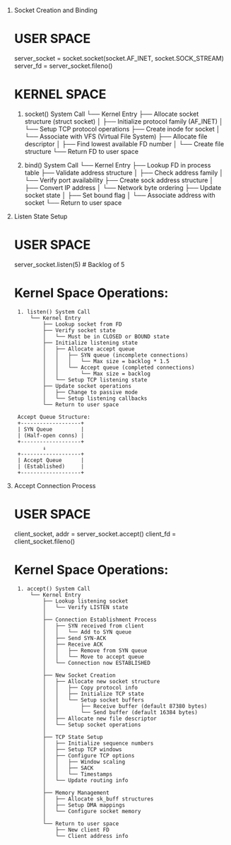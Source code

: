 1. Socket Creation and Binding

    # USER SPACE
    server_socket = socket.socket(socket.AF_INET, socket.SOCK_STREAM)
    server_fd = server_socket.fileno()

    # KERNEL SPACE

    1. socket() System Call
    └── Kernel Entry
        ├── Allocate socket structure (struct socket)
        │   ├── Initialize protocol family (AF_INET)
        │   └── Setup TCP protocol operations
        ├── Create inode for socket
        │   └── Associate with VFS (Virtual File System)
        ├── Allocate file descriptor
        │   ├── Find lowest available FD number
        │   └── Create file structure
        └── Return FD to user space

    2. bind() System Call
    └── Kernel Entry
        ├── Lookup FD in process table
        ├── Validate address structure
        │   ├── Check address family
        │   └── Verify port availability
        ├── Create sock address structure
        │   ├── Convert IP address
        │   └── Network byte ordering
        ├── Update socket state
        │   ├── Set bound flag
        │   └── Associate address with socket
        └── Return to user space

2. Listen State Setup
    # USER SPACE
    server_socket.listen(5)  # Backlog of 5
    
    # Kernel Space Operations:
        1. listen() System Call
            └── Kernel Entry
                ├── Lookup socket from FD
                ├── Verify socket state
                │   └── Must be in CLOSED or BOUND state
                ├── Initialize listening state
                │   ├── Allocate accept queue
                │   │   ├── SYN queue (incomplete connections)
                │   │   │   └── Max size = backlog * 1.5
                │   │   └── Accept queue (completed connections)
                │   │       └── Max size = backlog
                │   └── Setup TCP listening state
                ├── Update socket operations
                │   ├── Change to passive mode
                │   └── Setup listening callbacks
                └── Return to user space

        Accept Queue Structure:
        +-------------------+
        | SYN Queue         |
        | (Half-open conns) |
        +-------------------+
                ↓
        +-------------------+
        | Accept Queue      |
        | (Established)     |
        +-------------------+

3. Accept Connection Process
    # USER SPACE
    client_socket, addr = server_socket.accept()
    client_fd = client_socket.fileno()
    
    # Kernel Space Operations:
        1. accept() System Call
            └── Kernel Entry
                ├── Lookup listening socket
                │   └── Verify LISTEN state
                │
                ├── Connection Establishment Process
                │   ├── SYN received from client
                │   │   └── Add to SYN queue
                │   ├── Send SYN-ACK
                │   ├── Receive ACK
                │   │   ├── Remove from SYN queue
                │   │   └── Move to accept queue
                │   └── Connection now ESTABLISHED
                │
                ├── New Socket Creation
                │   ├── Allocate new socket structure
                │   │   ├── Copy protocol info
                │   │   ├── Initialize TCP state
                │   │   └── Setup socket buffers
                │   │       ├── Receive buffer (default 87380 bytes)
                │   │       └── Send buffer (default 16384 bytes)
                │   ├── Allocate new file descriptor
                │   └── Setup socket operations
                │
                ├── TCP State Setup
                │   ├── Initialize sequence numbers
                │   ├── Setup TCP windows
                │   ├── Configure TCP options
                │   │   ├── Window scaling
                │   │   ├── SACK
                │   │   └── Timestamps
                │   └── Update routing info
                │
                ├── Memory Management
                │   ├── Allocate sk_buff structures
                │   ├── Setup DMA mappings
                │   └── Configure socket memory
                │
                └── Return to user space
                    ├── New client FD
                    └── Client address info

       